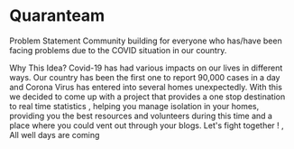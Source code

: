 # Quaranteam

Problem Statement
Community building for everyone who has/have been facing problems due to the COVID situation in our country.

Why This Idea?
Covid-19 has had various impacts on our lives in different ways.
Our country has been the first one to report 90,000 cases in a day and Corona Virus has entered into several homes unexpectedly.
With this we decided to come up with a project that provides a one stop destination to real time statistics , helping you manage isolation in your homes, providing you the best resources and volunteers during this time and a place where you could vent out through your blogs.
Let's fight together ! , All well days are coming 


